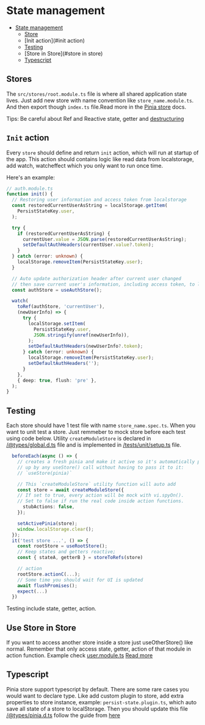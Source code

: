 # State management

- [State management](#state-management)
  - [Store](#stores)
  - [Init action](#init action)
  - [Testing](#testing)
  - [Store in Store](#store in store)
  - [Typescript](#typescript)

## Stores

The `src/stores/root.module.ts` file is where all shared application state lives. Just add new store with name convention like `store_name.module.ts`. And then export though `index.ts` file.Read more in the [Pinia store](https://pinia.vuejs.org/) docs.

Tips: Be careful about Ref and Reactive state, getter and [destructuring](https://developer.mozilla.org/en-US/docs/Web/JavaScript/Reference/Operators/Destructuring_assignment)

## `Init` action

Every `store` should define and return `init` action, which will run at startup of the app. This action should contains logic like read data from localstorage, add watch, watcheffect which you only want to run once time.

Here's an example:

```ts
// auth.module.ts
function init() {
  // Restoring user information and access token from localstorage
  const restoredCurrentUserAsString = localStorage.getItem(
    PersistStateKey.user,
  );

  try {
    if (restoredCurrentUserAsString) {
      currentUser.value = JSON.parse(restoredCurrentUserAsString);
      setDefaultAuthHeaders(currentUser.value?.token);
    }
  } catch (error: unknown) {
    localStorage.removeItem(PersistStateKey.user);
  }

  // Auto update authorization header after current user changed
  // then save current user's information, including access token, to localStorage
  const authStore = useAuthStore();

  watch(
    toRef(authStore, 'currentUser'),
    (newUserInfo) => {
      try {
        localStorage.setItem(
          PersistStateKey.user,
          JSON.stringify(unref(newUserInfo)),
        );
        setDefaultAuthHeaders(newUserInfo?.token);
      } catch (error: unknown) {
        localStorage.removeItem(PersistStateKey.user);
        setDefaultAuthHeaders('');
      }
    },
    { deep: true, flush: 'pre' },
  );
}
```

## Testing

Each store should have 1 test file with name `store_name.spec.ts`. When you want to unit test a store. Just remmeber to mock store before each test using code below. Utility `createModuleStore` is declared in [/@types/global.d.ts](../@types/global.d.ts) file and is implemented in [/tests/unit/setup.ts](../tests/unit/setup.ts#L190-L204) file.

```ts
  beforeEach(async () => {
    // creates a fresh pinia and make it active so it's automatically picked
    // up by any useStore() call without having to pass it to it:
    // `useStore(pinia)`

    // This `createModuleStore` utility function will auto add
    const store = await createModuleStore({
    // If set to true, every action will be mock with vi.spyOn().
    // Set to false if run the real code inside action functions.
      stubActions: false,
    });

    setActivePinia(store);
    window.localStorage.clear();
  });
  it('test store ...', () => {
    const rootStore = useRootStore();
    // Keep states and getters reactive;
    const { stateA, getterB } = storeToRefs(store)

    // action
    rootStore.actionC(...);
    // Some time you should wait for UI is updated
    await flushPromises();
    expect(...)
  })
```

Testing include state, getter, action.

## Use Store in Store

If you want to access another store inside a store just useOtherStore() like normal. Remember that only access state, getter, action of that module in action function. Example check [user.module.ts](../src/stores/user.module.ts)
[Read more](https://pinia.vuejs.org/core-concepts/outside-component-usage.html)

## Typescript

Pinia store support typescript by default. There are some rare cases you would want to declare type. Like add custom plugin to store, add extra properties to store instance, example: `persist-state.plugin.ts`, which auto save all state of a store to localStorage. Then you should update this file [/@types/pinia.d.ts](../@types/pinia.d.ts) follow the guide from [here](https://pinia.vuejs.org/core-concepts/plugins.html#typescript)
